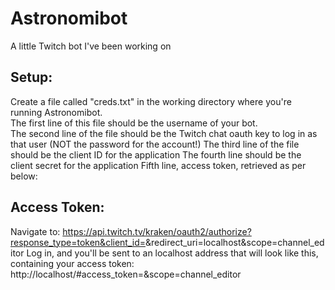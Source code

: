 # Astronomibot
A little Twitch bot I've been working on


Setup:
-------
Create a file called "creds.txt" in the working directory where you're running Astronomibot.  
The first line of this file should be the username of your bot.  
The second line of the file should be the Twitch chat oauth key to log in as that user (NOT the password for the account!)
The third line of the file should be the client ID for the application
The fourth line should be the client secret for the application
Fifth line, access token, retrieved as per below:

Access Token:
---------------
Navigate to:
https://api.twitch.tv/kraken/oauth2/authorize?response_type=token&client_id=<Application Client ID>&redirect_uri=localhost&scope=channel_editor
Log in, and you'll be sent to an localhost address that will look like this, containing your access token:
http://localhost/#access_token=<Access Token>&scope=channel_editor
